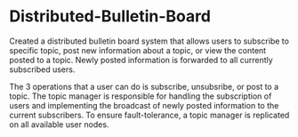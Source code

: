 # Distributed-Bulletin-Board

Created a distributed bulletin board system that allows users to subscribe to specific topic, post
new information about a topic, or view the content posted to a topic. Newly posted information is forwarded to all currently subscribed users.

The 3 operations that a user can do is subscribe, unsubsribe, or post to a topic. The topic manager is responsible for handling the subscription of users and implementing the broadcast of newly posted information to the current subscribers. To ensure fault-tolerance, a topic manager is replicated on all available user nodes.
